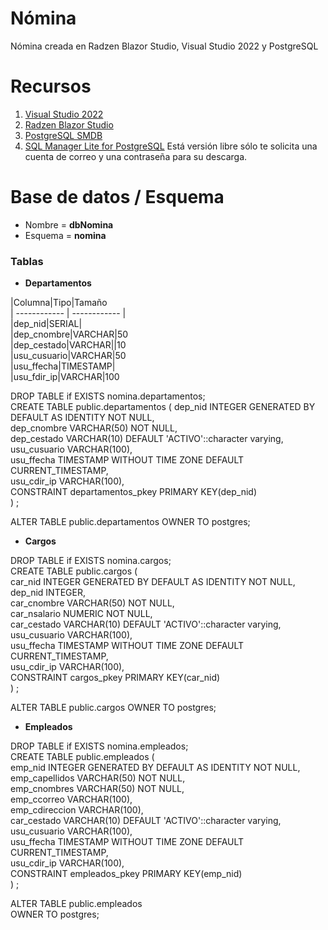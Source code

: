 # Nómina
Nómina creada en Radzen Blazor Studio, Visual Studio 2022 y PostgreSQL


# Recursos

1. [Visual Studio 2022](https://visualstudio.microsoft.com/es/vs/community/#:~:text=Visual%20Studio%20Community%20Un%20completo%20IDE%20extensible%20y,de%20aplicaciones%20web%20y%20servicios%20en%20la%20nube.)
2. [Radzen Blazor Studio](https://www.radzen.com/blazor-studio/download/#windows) 
3. [PostgreSQL SMDB](https://www.enterprisedb.com/downloads/postgres-postgresql-downloads)
4. [SQL Manager Lite for PostgreSQL](https://www.sqlmanager.net/products/postgresql/manager/download)
 Está versión libre sólo te solicita una cuenta de correo y una contraseña para su descarga. 


# Base de datos / Esquema

* Nombre = **dbNomina**
* Esquema = **nomina**

### Tablas

* **Departamentos**

|Columna|Tipo|Tamaño  
| ------------ | ------------ |  
|dep_nid|SERIAL|  
|dep_cnombre|VARCHAR|50  
|dep_cestado|VARCHAR||10  
|usu_cusuario|VARCHAR|50  
|usu_ffecha|TIMESTAMP|  
|usu_fdir_ip|VARCHAR|100  

DROP TABLE if EXISTS nomina.departamentos;  
CREATE TABLE public.departamentos (
  dep_nid INTEGER GENERATED BY DEFAULT AS IDENTITY NOT NULL,  
  dep_cnombre VARCHAR(50) NOT NULL,  
  dep_cestado VARCHAR(10) DEFAULT 'ACTIVO'::character varying,  
  usu_cusuario VARCHAR(100),  
  usu_ffecha TIMESTAMP WITHOUT TIME ZONE DEFAULT CURRENT_TIMESTAMP,  
  usu_cdir_ip VARCHAR(100),  
  CONSTRAINT departamentos_pkey PRIMARY KEY(dep_nid)  
) ;

ALTER TABLE public.departamentos
  OWNER TO postgres;

* **Cargos** 

DROP TABLE if EXISTS nomina.cargos;    
CREATE TABLE public.cargos (  
  car_nid INTEGER GENERATED BY DEFAULT AS IDENTITY NOT NULL,  
  dep_nid INTEGER,  
  car_cnombre VARCHAR(50) NOT NULL,  
  car_nsalario NUMERIC NOT NULL,  
  car_cestado VARCHAR(10) DEFAULT 'ACTIVO'::character varying,  
  usu_cusuario VARCHAR(100),  
  usu_ffecha TIMESTAMP WITHOUT TIME ZONE DEFAULT CURRENT_TIMESTAMP,  
  usu_cdir_ip VARCHAR(100),  
  CONSTRAINT cargos_pkey PRIMARY KEY(car_nid)  
) ;

ALTER TABLE public.cargos
  OWNER TO postgres;

* **Empleados**

DROP TABLE if EXISTS nomina.empleados;  
CREATE TABLE public.empleados (  
  emp_nid INTEGER GENERATED BY DEFAULT AS IDENTITY NOT NULL,  
  emp_capellidos VARCHAR(50) NOT NULL,  
  emp_cnombres VARCHAR(50) NOT NULL,  
  emp_ccorreo VARCHAR(100),  
  emp_cdireccion VARCHAR(100),  
  car_cestado VARCHAR(10) DEFAULT 'ACTIVO'::character varying,  
  usu_cusuario VARCHAR(100),  
  usu_ffecha TIMESTAMP WITHOUT TIME ZONE DEFAULT CURRENT_TIMESTAMP,  
  usu_cdir_ip VARCHAR(100),   
  CONSTRAINT empleados_pkey PRIMARY KEY(emp_nid)  
) ;  

ALTER TABLE public.empleados  
  OWNER TO postgres;  
